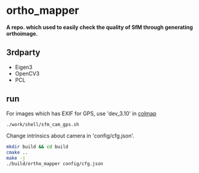 # ortho_mapper

**A repo. which used to easily check the quality of SfM through generating orthoimage.**

## 3rdparty
- Eigen3
- OpenCV3
- PCL

## run

For images which has EXIF for GPS, use 'dev_3.10' in [colmap](https://github.com/zhan994/colmap_detailed.git)

```bash
./work/shell/sfm_cam_gps.sh
```

Change intrinsics about camera in 'config/cfg.json'.

```bash
mkdir build && cd build
cmake ..
make -j
./build/ortho_mapper config/cfg.json
```

